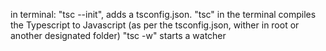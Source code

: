 in terminal: "tsc --init", adds a tsconfig.json.
"tsc" in the terminal compiles the Typescript to Javascript (as per the tsconfig.json, wither in root or another designated folder) 
"tsc -w" starts a watcher

